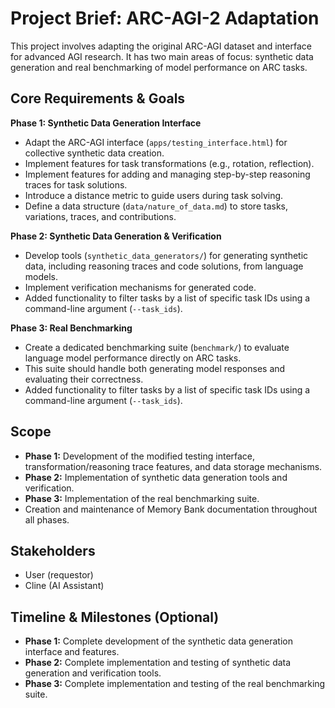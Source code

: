 # Project Brief: ARC-AGI-2 Adaptation

This project involves adapting the original ARC-AGI dataset and interface for advanced AGI research. It has two main areas of focus: synthetic data generation and real benchmarking of model performance on ARC tasks.

## Core Requirements & Goals

**Phase 1: Synthetic Data Generation Interface**
*   Adapt the ARC-AGI interface (`apps/testing_interface.html`) for collective synthetic data creation.
*   Implement features for task transformations (e.g., rotation, reflection).
*   Implement features for adding and managing step-by-step reasoning traces for task solutions.
*   Introduce a distance metric to guide users during task solving.
*   Define a data structure (`data/nature_of_data.md`) to store tasks, variations, traces, and contributions.

**Phase 2: Synthetic Data Generation & Verification**
*   Develop tools (`synthetic_data_generators/`) for generating synthetic data, including reasoning traces and code solutions, from language models.
*   Implement verification mechanisms for generated code.
*   Added functionality to filter tasks by a list of specific task IDs using a command-line argument (`--task_ids`).

**Phase 3: Real Benchmarking**
*   Create a dedicated benchmarking suite (`benchmark/`) to evaluate language model performance directly on ARC tasks.
*   This suite should handle both generating model responses and evaluating their correctness.
*   Added functionality to filter tasks by a list of specific task IDs using a command-line argument (`--task_ids`).

## Scope

*   **Phase 1:** Development of the modified testing interface, transformation/reasoning trace features, and data storage mechanisms.
*   **Phase 2:** Implementation of synthetic data generation tools and verification.
*   **Phase 3:** Implementation of the real benchmarking suite.
*   Creation and maintenance of Memory Bank documentation throughout all phases.

## Stakeholders

*   User (requestor)
*   Cline (AI Assistant)

## Timeline & Milestones (Optional)

*   **Phase 1:** Complete development of the synthetic data generation interface and features.
*   **Phase 2:** Complete implementation and testing of synthetic data generation and verification tools.
*   **Phase 3:** Complete implementation and testing of the real benchmarking suite.
